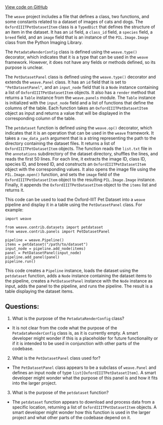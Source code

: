 [View code on GitHub](https://github.com/wandb/weave/weave/ecosystem/shawn/petdataset.py)

The `weave` project includes a file that defines a class, two functions, and some constants related to a dataset of images of cats and dogs. The `OxfordIIITPetDatasetItem` class is a `TypedDict` that defines the structure of an item in the dataset. It has an `id` field, a `class_id` field, a `species` field, a `breed` field, and an `image` field that is an instance of the `PIL.Image.Image` class from the Python Imaging Library. 

The `PetadataRenderConfig` class is defined using the `weave.type()` decorator, which indicates that it is a type that can be used in the `weave` framework. However, it does not have any fields or methods defined, so its purpose is unclear.

The `PetDatasetPanel` class is defined using the `weave.type()` decorator and extends the `weave.Panel` class. It has an `id` field that is set to `"PetDatasetPanel"`, and an `input_node` field that is a `Node` instance containing a list of `OxfordIIITPetDatasetItem` objects. It also has a `render` method that returns a `Table` instance from the `weave.panels` module. The `Table` instance is initialized with the `input_node` field and a list of functions that define the columns of the table. Each function takes an `OxfordIIITPetDatasetItem` object as input and returns a value that will be displayed in the corresponding column of the table.

The `petdataset` function is defined using the `weave.op()` decorator, which indicates that it is an operation that can be used in the `weave` framework. It takes a `raw_data_path` argument that is a string representing the path to the directory containing the dataset files. It returns a list of `OxfordIIITPetDatasetItem` objects. The function reads the `list.txt` file in the `annotations` subdirectory of the dataset directory, shuffles the lines, and reads the first 50 lines. For each line, it extracts the image ID, class ID, species ID, and breed ID, and constructs an `OxfordIIITPetDatasetItem` object with the corresponding values. It also opens the image file using the `PIL.Image.open()` function, and sets the `image` field of the `OxfordIIITPetDatasetItem` object to the resulting `PIL.Image.Image` instance. Finally, it appends the `OxfordIIITPetDatasetItem` object to the `items` list and returns it.

This code can be used to load the Oxford-IIIT Pet Dataset into a `weave` pipeline and display it in a table using the `PetDatasetPanel` class. For example:

```
import weave

from weave.contrib.datasets import petdataset
from weave.contrib.panels import PetDatasetPanel

pipeline = weave.Pipeline()
items = petdataset("/path/to/dataset")
input_node = pipeline.add_node(items)
panel = PetDatasetPanel(input_node)
pipeline.add_panel(panel)
pipeline.run()
```

This code creates a `Pipeline` instance, loads the dataset using the `petdataset` function, adds a `Node` instance containing the dataset items to the pipeline, creates a `PetDatasetPanel` instance with the `Node` instance as input, adds the panel to the pipeline, and runs the pipeline. The result is a table displaying the dataset items.
## Questions: 
 1. What is the purpose of the `PetadataRenderConfig` class?
- It is not clear from the code what the purpose of the `PetadataRenderConfig` class is, as it is currently empty. A smart developer might wonder if this is a placeholder for future functionality or if it is intended to be used in conjunction with other parts of the codebase.

2. What is the `PetDatasetPanel` class used for?
- The `PetDatasetPanel` class appears to be a subclass of `weave.Panel` and defines an input node of type `list[OxfordIIITPetDatasetItem]`. A smart developer might wonder what the purpose of this panel is and how it fits into the larger project.

3. What is the purpose of the `petdataset` function?
- The `petdataset` function appears to download and process data from a specific location, returning a list of `OxfordIIITPetDatasetItem` objects. A smart developer might wonder how this function is used in the larger project and what other parts of the codebase depend on it.